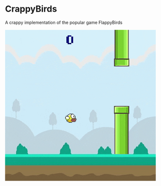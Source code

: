 # CrappyBirds
A crappy implementation of the popular game FlappyBirds


![Alt Text](https://github.com/ShubhC/CrappyBirds/blob/master/resources/play.gif)